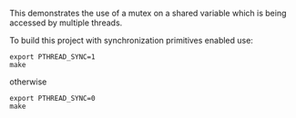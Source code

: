 This demonstrates the use of a mutex on a shared variable which is being
accessed by multiple threads.

To build this project with synchronization primitives enabled use:

```
export PTHREAD_SYNC=1
make
```

otherwise

```
export PTHREAD_SYNC=0
make
```
